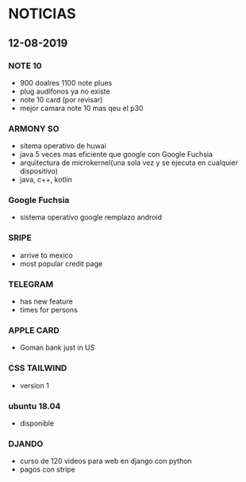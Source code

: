 # NOTICIAS

## 12-08-2019

### NOTE 10

* 900 doalres 1100 note plues
* plug audifonos ya no existe
* note 10 card (por revisar)
* mejor camara note 10 mas qeu el p30

### ARMONY SO

* sitema operativo de huwai
* java 5 veces mas eficiente que google con Google Fuchsia
* arquitectura de microkernel(una sola vez y se ejecuta en cualquier dispositivo)
* java, c++, kotlin

### Google Fuchsia

* sistema operativo google remplazo android

### SRIPE

* arrive to mexico
* most popular credit page

### TELEGRAM

* has new feature
* times for persons

### APPLE CARD

* Goman bank just in US

### CSS TAILWIND

* version 1

### ubuntu 18.04

* disponible

### DJANDO

* curso de 120 videos para web en django con python
* pagos con stripe
